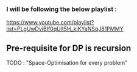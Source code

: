### I will be following the below playlist :

https://www.youtube.com/playlist?list=PLgUwDviBIf0qUlt5H_kiKYaNSqJ81PMMY

## Pre-requisite for DP is recursion

TODO : 
"Space-Optimisation for every problem"